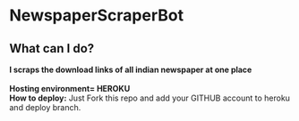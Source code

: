 ﻿# NewspaperScraperBot
## What can I do?
**I scraps the download links of all indian newspaper at one place**
</br>
</br>
**Hosting environment= HEROKU**
</br>
**How to deploy:**
Just Fork this repo and add your GITHUB account to heroku and deploy branch.
